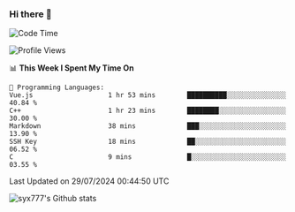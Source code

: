### Hi there 👋

<!--
**syx777/syx777** is a ✨ _special_ ✨ repository because its `README.md` (this file) appears on your GitHub profile.

Here are some ideas to get you started:

- 🔭 I’m currently working on ...
- 🌱 I’m currently learning ...
- 👯 I’m looking to collaborate on ...
- 🤔 I’m looking for help with ...
- 💬 Ask me about ...
- 📫 How to reach me: ...
- 😄 Pronouns: ...
- ⚡ Fun fact: ...
-->
<!--START_SECTION:waka-->
![Code Time](http://img.shields.io/badge/Code%20Time-175%20hrs%2039%20mins-blue)

![Profile Views](http://img.shields.io/badge/Profile%20Views-1-blue)

📊 **This Week I Spent My Time On** 

```text
💬 Programming Languages: 
Vue.js                   1 hr 53 mins        ██████████░░░░░░░░░░░░░░░   40.84 % 
C++                      1 hr 23 mins        ████████░░░░░░░░░░░░░░░░░   30.00 % 
Markdown                 38 mins             ███░░░░░░░░░░░░░░░░░░░░░░   13.90 % 
SSH Key                  18 mins             ██░░░░░░░░░░░░░░░░░░░░░░░   06.52 % 
C                        9 mins              █░░░░░░░░░░░░░░░░░░░░░░░░   03.55 % 
```


 Last Updated on 29/07/2024 00:44:50 UTC
<!--END_SECTION:waka-->

![syx777's Github stats](https://github-readme-stats-syx777.vercel.app/api?username=syx777&show_icons=true&count_private=true)
